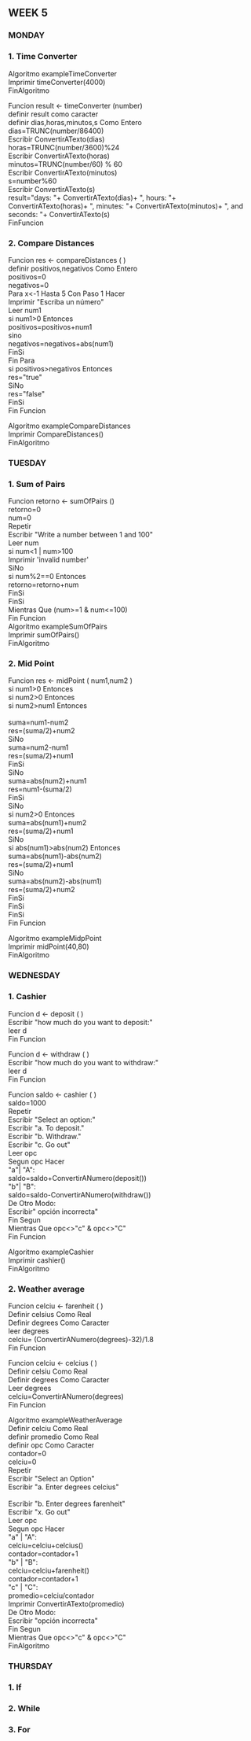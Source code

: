 ## WEEK 5

### MONDAY

### 1. Time Converter 

Algoritmo exampleTimeConverter <br>
	Imprimir timeConverter(4000) <br>
FinAlgoritmo <br>

Funcion  result <- timeConverter (number) <br>
	definir result como caracter <br>
	definir dias,horas,minutos,s Como Entero <br>
	dias=TRUNC(number/86400) <br>
	Escribir ConvertirATexto(dias) <br>
	horas=TRUNC(number/3600)%24 <br>
	Escribir ConvertirATexto(horas) <br>
	minutos=TRUNC(number/60) % 60 <br>
	Escribir ConvertirATexto(minutos) <br>
	s=number%60 <br>
	Escribir ConvertirATexto(s) <br>
	result="days: "+ ConvertirATexto(dias)+  ", hours: "+ ConvertirATexto(horas)+ ", minutes: "+ ConvertirATexto(minutos)+ ", and seconds: "+ ConvertirATexto(s) <br>
  FinFuncion <br>

### 2. Compare Distances

Funcion res <- compareDistances (  )  <br>
	definir positivos,negativos Como Entero <br>
	positivos=0 <br>
	negativos=0 <br>
	Para x<-1 Hasta 5 Con Paso 1 Hacer <br>
		Imprimir "Escriba un número" <br>
		Leer num1 <br>
		si num1>0 Entonces <br>
			positivos=positivos+num1 <br>
		sino <br>
			negativos=negativos+abs(num1) <br>
		FinSi <br>
	Fin Para <br>
	si positivos>negativos Entonces <br>
		res="true" <br>
	SiNo <br>
		res="false" <br>
	FinSi <br>
Fin Funcion <br>

Algoritmo exampleCompareDistances <br>
	Imprimir CompareDistances() <br>
FinAlgoritmo <br>


### TUESDAY

### 1. Sum of Pairs

Funcion retorno <- sumOfPairs () <br>
	retorno=0 <br>
	num=0 <br>
	Repetir <br>
		Escribir  "Write a number between 1 and 100" <br>
		Leer  num <br>
		si num<1 | num>100 <br>
			Imprimir 'invalid number' <br>
		SiNo <br>
			si num%2==0 Entonces <br>
				retorno=retorno+num <br>
			FinSi <br>
		FinSi <br>
	Mientras Que (num>=1 & num<=100) <br>
Fin Funcion <br>
Algoritmo exampleSumOfPairs <br>
	Imprimir sumOfPairs() <br>
FinAlgoritmo <br>


### 2. Mid Point

Funcion res <- midPoint ( num1,num2 ) <br>
	si num1>0 Entonces <br>
		si num2>0 Entonces <br>
			si num2>num1 Entonces <br> <br>
				suma=num1-num2 <br>
				res=(suma/2)+num2 <br>
			SiNo <br>
				suma=num2-num1 <br>
				res=(suma/2)+num1 <br>
			FinSi <br>
		SiNo <br>
			suma=abs(num2)+num1 <br>
			res=num1-(suma/2) <br>
		FinSi <br>
	SiNo <br>
		si num2>0 Entonces <br>
			suma=abs(num1)+num2 <br>
			res=(suma/2)+num1 <br>
		SiNo <br>
			si abs(num1)>abs(num2) Entonces <br>
				suma=abs(num1)-abs(num2) <br>
				res=(suma/2)+num1 <br>
			SiNo <br>
				suma=abs(num2)-abs(num1) <br>
				res=(suma/2)+num2 <br>
			FinSi <br>
		FinSi <br>
	FinSi <br>
Fin Funcion <br>

Algoritmo exampleMidpPoint <br>
	Imprimir midPoint(40,80) <br>
FinAlgoritmo <br>

### WEDNESDAY

### 1. Cashier

Funcion d <- deposit (  ) <br>
	Escribir "how much do you want to deposit:" <br>
	leer d <br>
Fin Funcion <br>

Funcion d <- withdraw (  ) <br>
	Escribir "how much do you want to withdraw:" <br>
	leer d <br>
Fin Funcion <br>

Funcion saldo <- cashier (  ) <br>
	saldo=1000 <br>
	Repetir <br>
		Escribir "Select an option:" <br>
		Escribir "a. To deposit." <br>
		Escribir "b. Withdraw." <br>
		Escribir  "c. Go out" <br>
		Leer opc <br>
		Segun opc Hacer <br>
			"a"| "A": <br>
				saldo=saldo+ConvertirANumero(deposit()) <br>
			"b"| "B":<br>
				saldo=saldo-ConvertirANumero(withdraw()) <br>
			De Otro Modo:<br>
				Escribir" opción incorrecta" <br>
		Fin Segun<br>
	Mientras Que opc<>"c" & opc<>"C" <br>
Fin Funcion<br>

Algoritmo exampleCashier <br>
	Imprimir cashier() <br>
FinAlgoritmo <br>
	

### 2. Weather average

Funcion celciu <- farenheit (  ) <br>
	Definir celsius Como Real <br>
	Definir degrees Como Caracter <br>
	leer degrees <br>
	celciu= (ConvertirANumero(degrees)-32)/1.8 <br>
Fin Funcion <br>

Funcion celciu <- celcius (  ) <br>
	Definir celsiu Como Real <br>
	Definir degrees Como Caracter <br>
	Leer degrees <br>
	celciu=ConvertirANumero(degrees) <br>
Fin Funcion <br>

Algoritmo exampleWeatherAverage <br>
	Definir celciu Como Real <br>
	definir promedio Como Real <br>
	definir opc Como Caracter <br>
	contador=0 <br>
	celciu=0 <br>
	Repetir <br>
		Escribir "Select an Option" <br>
		Escribir "a. Enter degrees celcius" <br> <br>
		Escribir "b. Enter degrees farenheit" <br>
		Escribir "x. Go out" <br>
		Leer opc <br>
		Segun opc Hacer <br>
			"a" | "A": <br>
				celciu=celciu+celcius() <br>
				contador=contador+1 <br>
			"b" | "B": <br>
				celciu=celciu+farenheit() <br>
				contador=contador+1 <br>
			"c" | "C": <br>
				promedio=celciu/contador <br>
				Imprimir ConvertirATexto(promedio) <br>
			De Otro Modo: <br>
				Escribir "opción incorrecta" <br>
		Fin Segun <br>
	Mientras Que opc<>"c" & opc<>"C" <br>
FinAlgoritmo <br>

### THURSDAY

### 1. If

### 2. While

### 3. For
